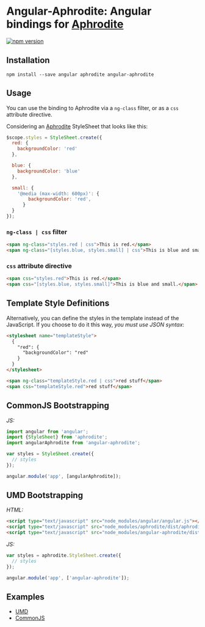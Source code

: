 # Angular-Aphrodite: Angular bindings for [Aphrodite](https://github.com/Khan/aphrodite)
[![npm version](https://badge.fury.io/js/angular-aphrodite.svg)](https://badge.fury.io/js/angular-aphrodite)

## Installation
```
npm install --save angular aphrodite angular-aphrodite
```

## Usage
You can use the binding to Aphrodite via a `ng-class` filter, or as a `css` attribute directive.

Considering an [Aphrodite](https://github.com/Khan/aphrodite) StyleSheet that looks like this:
```js
$scope.styles = StyleSheet.create({
  red: {
    backgroundColor: 'red'
  },

  blue: {
    backgroundColor: 'blue'
  },

  small: {
    '@media (max-width: 600px)': {
        backgroundColor: 'red',
      }
  }
});
```

### `ng-class | css` filter
```html
<span ng-class="styles.red | css">This is red.</span>
<span ng-class="[styles.blue, styles.small] | css">This is blue and small.</span>
```

### `css` attribute directive
```html
<span css="styles.red">This is red.</span>
<span css="[styles.blue, styles.small]">This is blue and small.</span>
```

## Template Style Definitions
Alternatively, you can define the styles in the template instead of the JavaScript.  If you choose to do it this way, *you must use JSON syntax*:

```html
<stylesheet name="templateStyle">
  {
    "red": {
      "backgroundColor": "red"
    }
  }
</stylesheet>

<span ng-class="templateStyle.red | css">red stuff</span>
<span css="templateStyle.red">red stuff</span>
```

## CommonJS Bootstrapping
*JS:*
```js
import angular from 'angular';
import {StyleSheet} from 'aphrodite';
import angularAphrodite from 'angular-aphrodite';

var styles = StyleSheet.create({
  // styles
});

angular.module('app', [angularAphrodite]);
```

## UMD Bootstrapping
*HTML:*
```html
<script type="text/javascript" src="node_modules/angular/angular.js"></script>
<script type="text/javascript" src="node_modules/aphrodite/dist/aphrodite.umd.js"></script>
<script type="text/javascript" src="node_modules/angular-aphrodite/dist/angular-aphrodite.umd.js"></script>
```

*JS:*
```js
var styles = aphrodite.StyleSheet.create({
  // styles
});

angular.module('app', ['angular-aphrodite']);
```

## Examples
- [UMD](example/umd)
- [CommonJS](example/commonjs)



